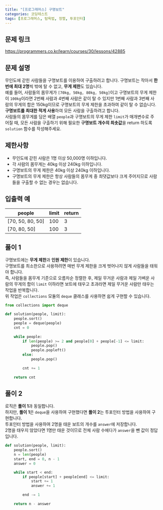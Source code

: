 ```yaml
---
title: "[프로그래머스] 구명보트"
categories: 코딩테스트
tags: [프로그래머스, 탐욕법, 정렬, 투포인터]
---
```


## 문제 링크

<https://programmers.co.kr/learn/courses/30/lessons/42885>

## 문제 설명

무인도에 갇힌 사람들을 구명보트를 이용하여 구출하려고 합니다. 구명보트는 작아서 **한 번에 최대 2명**씩 밖에 탈 수 없고, **무게 제한**도 있습니다.  
예를 들어, 사람들의 몸무게가 `[70kg, 50kg, 80kg, 50kg]`이고 구명보트의 무게 제한이 `100kg`이라면 2번째 사람과 4번째 사람은 같이 탈 수 있지만 1번째 사람과 3번째 사람의 무게의 합은 150kg이므로 구명보트의 무게 제한을 초과하여 같이 탈 수 없습니다.  
**구명보트를 최대한 적게 사용**하여 모든 사람을 구출하려고 합니다.  
사람들의 몸무게를 담은 배열 `people`과 구명보트의 무게 제한 `limit`가 매개변수로 주어질 때, 모든 사람을 구출하기 위해 필요한 **구명보트 개수의 최솟값**을 return 하도록 `solution` 함수를 작성해주세요.

## 제한사항

- 무인도에 갇힌 사람은 1명 이상 50,000명 이하입니다.
- 각 사람의 몸무게는 40kg 이상 240kg 이하입니다.
- 구명보트의 무게 제한은 40kg 이상 240kg 이하입니다.
- 구명보트의 무게 제한은 항상 사람들의 몸무게 중 최댓값보다 크게 주어지므로 사람들을 구출할 수 없는 경우는 없습니다.

## 입출력 예

|people|limit|return|
|------|-----|------|
|[70, 50, 80, 50]|100|3|
|[70, 80, 50]|100|3|

## 풀이 1

구명보트에는 **무게 제한**과 **인원 제한**이 있습니다.  
구명보트를 최소한으로 사용하려면 매번 무게 제한을 크게 벗어나지 않게 사람들을 태워야 합니다.  
즉, 사람들을 몸무게 기준으로 오름차순 정렬한 후, 제일 무거운 사람과 제일 가벼운 사람의 무게의 합이 `limit` 이하라면 보트에 태우고 초과라면 제일 무거운 사람만 태우는 작업을 반복합니다.  
위 작업은 `collections` 모듈의 `deque` 클래스를 사용하면 쉽게 구현할 수 있습니다.

```python
from collections import deque

def solution(people, limit):
    people.sort()
    people = deque(people)
    cnt = 0
    
    while people:
        if len(people) >= 2 and people[0] + people[-1] <= limit:
            people.pop()
            people.popleft()
        else:
            people.pop()
        
        cnt += 1
            
    return cnt
```

## 풀이 2

로직은 **풀이 1**과 동일합니다.  
하지만, **풀이 1**은 `deque`을 사용하여 구현했다면 **풀이 2**는 투포인터 방법을 사용하여 구현합니다.  
투포인터 방법을 사용하여 2명을 태운 보트의 개수를 `answer`에 저장합니다.  
2명을 태우지 않았다면 1명만 태운 것이므로 전체 사람 수에다가 `answer`을 뺀 값이 정답입니다.

```python
def solution(people, limit):
    people.sort()
    n = len(people)
    start, end = 0, n - 1
    answer = 0

    while start < end:
        if people[start] + people[end] <= limit:
            start += 1
            answer += 1
        
        end -= 1
    
    return n - answer
```